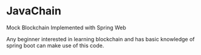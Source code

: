 # JavaChain
Mock Blockchain Implemented with Spring Web

Any beginner interested in learning blockchain and has basic knowledge of spring boot can make use of this  code.


